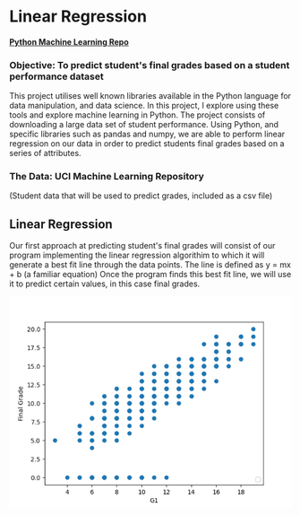 # Linear Regression
#### [Python Machine Learning Repo](https://github.com/elsowiny/Python-Machine-Learning)

### Objective: To predict student's final grades based on a student performance dataset
This project utilises well known libraries available in the Python language for data manipulation, and data science. In this project, I explore using these tools and explore machine learning in Python. The project consists of downloading a large data set of student performance. Using Python, and specific libraries such as pandas and numpy, we are able to perform linear regression on our data in order to predict students final grades based on a series of attributes.

### The Data: UCI Machine Learning Repository
(Student data that will be used to predict grades, included as a csv file)

## Linear Regression
Our first approach at predicting student's final grades will consist of our program implementing the linear regression algorithim to which it will generate a best fit line through the data points. The line is defined as y = mx + b (a familiar equation)
Once the program finds this best fit line, we will use it to predict certain values, in this case final grades.

![Python Model Graph](modelGraph.png "Linear Regression")
